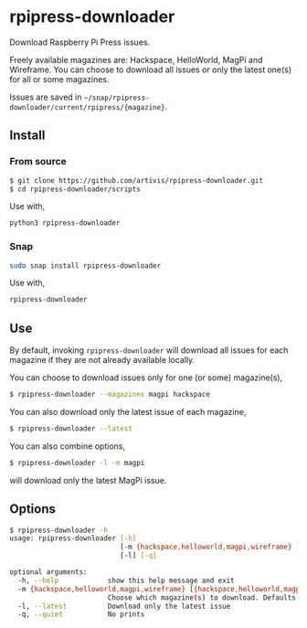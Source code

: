 # rpipress-downloader

Download Raspberry Pi Press issues.

Freely available magazines are: Hackspace, HelloWorld, MagPi and Wireframe.
You can choose to download all issues or only the latest one(s)
for all or some magazines.

Issues are saved in `~/snap/rpipress-downloader/current/rpipress/{magazine}`.

## Install

### From source

```bash
$ git clone https://github.com/artivis/rpipress-downloader.git
$ cd rpipress-downloader/scripts
```
Use with,
```bash
python3 rpipress-downloader
```

### Snap

```bash
sudo snap install rpipress-downloader
```
Use with,
```bash
rpipress-downloader
```

## Use

By default, invoking `rpipress-downloader` will download all issues
for each magazine if they are not already available locally.

You can choose to download issues only for one (or some) magazine(s),
```bash
$ rpipress-downloader --magazines magpi hackspace
```
You can also download only the latest issue of each magazine,
```bash
$ rpipress-downloader --latest
```
You can also combine options,
```bash
$ rpipress-downloader -l -m magpi
```
will download only the latest MagPi issue.

## Options

```bash
$ rpipress-downloader -h
usage: rpipress-downloader [-h]
                           [-m {hackspace,helloworld,magpi,wireframe} [{hackspace,helloworld,magpi,wireframe} ...]]
                           [-l] [-q]

optional arguments:
  -h, --help            show this help message and exit
  -m {hackspace,helloworld,magpi,wireframe} [{hackspace,helloworld,magpi,wireframe} ...], --magazines {hackspace,helloworld,magpi,wireframe} [{hackspace,helloworld,magpi,wireframe} ...]
                        Choose which magazine(s) to download. Defaults to all
  -l, --latest          Download only the latest issue
  -q, --quiet           No prints
```
